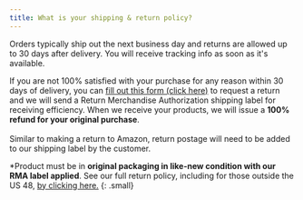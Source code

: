 ```yaml
---
title: What is your shipping & return policy?
---
```


Orders typically ship out the next business day and returns are allowed up to 30 days after delivery. You will receive tracking info as soon as it's available.&nbsp;

If you are not 100% satisfied with your purchase for any reason within 30 days of delivery, you can [fill out this form (click here)](https://higherhangers.wufoo.com/forms/skmlnm61ln0dlf/)&nbsp;to request a return and we will send a Return Merchandise Authorization shipping label for receiving efficiency. When we receive your products, we will issue a **100% refund for your original purchase**.<br><br>Similar to making a return to Amazon, return postage will need to be added to our shipping label by the customer.&nbsp;

\*Product must be in **original packaging in like-new condition with our RMA label applied**. See our full return policy, including for those outside the US 48, [by clicking here.](/returns.html)
{: .small}